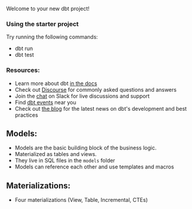 Welcome to your new dbt project!

### Using the starter project

Try running the following commands:
- dbt run
- dbt test


### Resources:
- Learn more about dbt [in the docs](https://docs.getdbt.com/docs/introduction)
- Check out [Discourse](https://discourse.getdbt.com/) for commonly asked questions and answers
- Join the [chat](https://community.getdbt.com/) on Slack for live discussions and support
- Find [dbt events](https://events.getdbt.com) near you
- Check out [the blog](https://blog.getdbt.com/) for the latest news on dbt's development and best practices

## Models:
- Models are the basic building block of the business logic.
- Materialized as tables and views.
- They live in SQL files in the `models` folder
- Models can reference each other and use templates and macros

## Materializations:
- Four materializations (View, Table, Incremental, CTEs)
